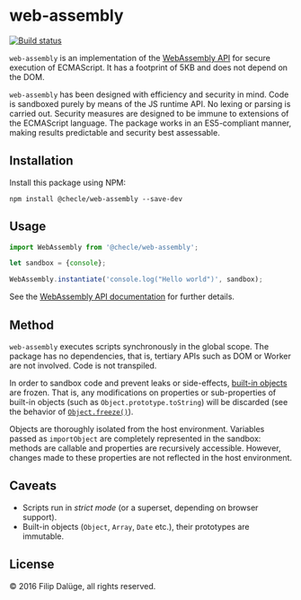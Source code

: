 # web-assembly

[![Build status](https://img.shields.io/travis/checle/web-assembly/master.svg?style=flat-square)](https://travis-ci.org/checle/web-assembly)

`web-assembly` is an implementation of the [WebAssembly API](http://webassembly.org/docs/js/) for secure execution of ECMAScript. It has a footprint of 5KB and does not depend on the DOM.

`web-assembly` has been designed with efficiency and security in mind. Code is sandboxed purely by means of the JS runtime API. No lexing or parsing is carried out. Security measures are designed to be immune to extensions of the ECMAScript language. The package works in an ES5-compliant manner, making results predictable and security best assessable.

## Installation

Install this package using NPM:

    npm install @checle/web-assembly --save-dev

## Usage

```javascript
import WebAssembly from '@checle/web-assembly';

let sandbox = {console};

WebAssembly.instantiate('console.log("Hello world")', sandbox);
```

See the [WebAssembly API documentation](http://webassembly.org/docs/js/) for further details.

## Method

`web-assembly` executes scripts synchronously in the global scope. The
package has no dependencies, that is, tertiary APIs such as DOM or Worker
are not involved. Code is not transpiled.

In order to sandbox code and prevent leaks or side-effects, [built-in
objects](https://es5.github.io/#x15.1) are
frozen.
That is, any modifications on properties or sub-properties of built-in
objects (such as `Object.prototype.toString`)
will be discarded (see the behavior of [`Object.freeze()`](https://developer.mozilla.org/de/docs/Web/JavaScript/Reference/Global_Objects/Object/freeze)).

Objects are thoroughly isolated from the host environment.
Variables passed as `importObject` are completely represented in
the sandbox: methods are callable and properties
are recursively accessible. However, changes made to these
properties are not reflected in the host environment.

## Caveats

* Scripts run in _strict mode_ (or a superset, depending on browser support).
* Built-in objects (`Object`, `Array`, `Date` etc.), their prototypes are immutable.

## License

© 2016 Filip Dalüge, all rights reserved.
